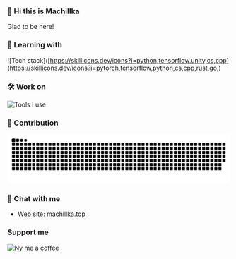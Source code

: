 <!--### Hi there 👋


**Machillka/Machillka** is a ✨ _special_ ✨ repository because its `README.md` (this file) appears on your GitHub profile.

Here are some ideas to get you started:

- 🔭 I’m currently working on ...
- 🌱 I’m currently learning ...
- 👯 I’m looking to collaborate on ...
- 🤔 I’m looking for help with ...
- 💬 Ask me about ...
- 📫 How to reach me: ...
- 😄 Pronouns: ...
- ⚡ Fun fact: ...
-->

### 👋 Hi this is Machillka

Glad to be here!

### 🌱 Learning with

![Tech stack]([https://skillicons.dev/icons?i=python,tensorflow,unity,cs,cpp](https://skillicons.dev/icons?i=pytorch,tensorflow,python,cs,cpp,rust,go,)

### 🛠 Work on

![Tools I use](https://skillicons.dev/icons?i=vscode,visualstudio,github,unity)

### 🚀 Contribution
<picture>
  <source media="(prefers-color-scheme: dark)" srcset="./assets/contribution-snake-dark.svg" />
  <source media="(prefers-color-scheme: light)" srcset="./assets/contribution-snake.svg" />
  <img alt="github-snake" src="./assets/contribution-snake.svg" />
</picture>

### 💬 Chat with me
- Web site: <a href="https://machillka.top">machillka.top</a>

### Support me
[![Ny me a coffee](https://img.shields.io/badge/爱发电-30363D?style=for-the-badge&logo=GitHub-Sponsors&logoColor=#EA4AAA)](https://afdian.net/@machillka)

